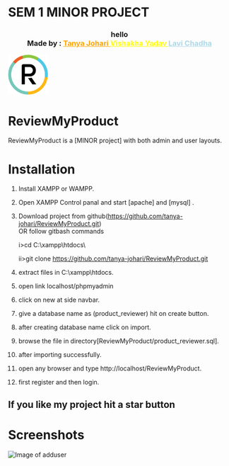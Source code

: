 # SEM 1 MINOR PROJECT 
<h3 align="center">
hello
</br>
Made by : <a href="https://github.com/tanya-johari" style="color:orange;"> Tanya Johari </a>
<a href="https://github.com/YesVishakha" style="color:yellow;"> Vishakha Yadav </a>
<a href="https://github.com/lavi-chadha" style="color:lightblue;"> Lavi Chadha </a>
</br>
</h3>
<img src="img\favicon.png" alt="logo" width="90px" height="90px"/> 

# ReviewMyProduct


ReviewMyProduct is a [MINOR project] with both admin and user layouts.

# Installation

1. Install XAMPP or WAMPP.

2. Open XAMPP Control panal and start [apache] and [mysql] .

3. Download project from github(https://github.com/tanya-johari/ReviewMyProduct.git)  
    OR follow gitbash commands
    
    i>cd C:\\xampp\htdocs\
    
    ii>git clone https://github.com/tanya-johari/ReviewMyProduct.git
    
4. extract files in C:\\xampp\htdocs\.

5. open link localhost/phpmyadmin

6. click on new at side navbar.

7. give a database name as (product_reviewer) hit on create button.

8. after creating database name click on import.

9. browse the file in directory[ReviewMyProduct/product_reviewer.sql].

10. after importing successfully.

11. open any browser and type http://localhost/ReviewMyProduct.

12. first register and then login.




##  If you like my project hit a star button



# Screenshots
![Image of adduser](https://github.com/..)


